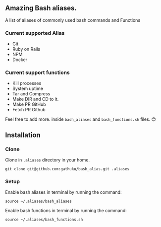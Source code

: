 ## Amazing Bash aliases.
A list of aliases of commonly used bash commands and Functions

### Current supported Alias
- Git
- Ruby on Rails
- NPM
- Docker

### Current support functions
- Kill processes
- System uptime
- Tar and Compress
- Make DIR and CD to it.
- Make PR GitHub
- Fetch PR Github

Feel free to add more. inside `bash_aliases` and `bash_functions.sh` files. :blush:

## Installation
### Clone
Clone in `.aliases` directory in your home.
```
git clone git@github.com:gathuku/bash_alias.git .aliases
```
### Setup
Enable bash aliases in terminal by running the command:
```
source ~/.aliases/bash_aliases
```
Enable bash functions in terminal by running the command:
```
source ~/.aliases/bash_functions.sh
```
